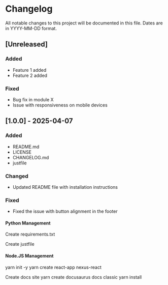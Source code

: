 # Changelog

All notable changes to this project will be documented in this file. Dates are in YYYY-MM-DD format.

## [Unreleased]
### Added
- Feature 1 added
- Feature 2 added

### Fixed
- Bug fix in module X
- Issue with responsiveness on mobile devices

## [1.0.0] - 2025-04-07
### Added
- README.md
- LICENSE
- CHANGELOG.md
- justfile

### Changed
- Updated README file with installation instructions

### Fixed
- Fixed the issue with button alignment in the footer



#### Python Management
Create requirements.txt

Create justfile

#### Node.JS Management
yarn init -y
yarn create react-app nexus-react

Create docs site
yarn create docusaurus docs classic
yarn install
